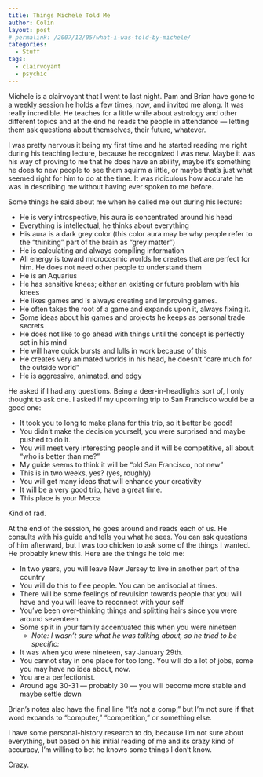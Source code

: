 ```yaml
---
title: Things Michele Told Me
author: Colin
layout: post
# permalink: /2007/12/05/what-i-was-told-by-michele/
categories:
  - Stuff
tags:
  - clairvoyant
  - psychic
---
```

Michele is a clairvoyant that I went to last night. Pam and Brian have gone to a weekly session he holds a few times, now, and invited me along. It was really incredible. He teaches for a little while about astrology and other different topics and at the end he reads the people in attendance &#8212; letting them ask questions about themselves, their future, whatever.

I was pretty nervous it being my first time and he started reading me right during his teaching lecture, because he recognized I was new. Maybe it was his way of proving to me that he does have an ability, maybe it&#8217;s something he does to new people to see them squirm a little, or maybe that&#8217;s just what seemed right for him to do at the time. It was ridiculous how accurate he was in describing me without having ever spoken to me before.

Some things he said about me when he called me out during his lecture:

*   He is very introspective, his aura is concentrated around his head
*   Everything is intellectual, he thinks about everything
*   His aura is a dark grey color (this color aura may be why people refer to the &#8220;thinking&#8221; part of the brain as &#8220;grey matter&#8221;)
*   He is calculating and always compiling information
*   All energy is toward microcosmic worlds he creates that are perfect for him. He does not need other people to understand them
*   He is an Aquarius
*   He has sensitive knees; either an existing or future problem with his knees
*   He likes games and is always creating and improving games.
*   He often takes the root of a game and expands upon it, always fixing it.
*   Some ideas about his games and projects he keeps as personal trade secrets
*   He does not like to go ahead with things until the concept is perfectly set in his mind
*   He will have quick bursts and lulls in work because of this
*   He creates very animated worlds in his head, he doesn&#8217;t &#8220;care much for the outside world&#8221;
*   He is aggressive, animated, and edgy

He asked if I had any questions. Being a deer-in-headlights sort of, I only thought to ask one. I asked if my upcoming trip to San Francisco would be a good one:

*   It took you to long to make plans for this trip, so it better be good!
*   You didn&#8217;t make the decision yourself, you were surprised and maybe pushed to do it.
*   You will meet very interesting people and it will be competitive, all about &#8220;who is better than me?&#8221;
*   My guide seems to think it will be &#8220;old San Francisco, not new&#8221;
*   This is in two weeks, yes? (yes, roughly)
*   You will get many ideas that will enhance your creativity
*   It will be a very good trip, have a great time.
*   This place is your Mecca

Kind of rad.

At the end of the session, he goes around and reads each of us. He consults with his guide and tells you what he sees. You can ask questions of him afterward, but I was too chicken to ask some of the things I wanted. He probably knew this. Here are the things he told me:

*   In two years, you will leave New Jersey to live in another part of the country
*   You will do this to flee people. You can be antisocial at times.
*   There will be some feelings of revulsion towards people that you will have and you will leave to reconnect with your self
*   You&#8217;ve been over-thinking things and splitting hairs since you were around seventeen
*   Some split in your family accentuated this when you were nineteen 
    *   *Note: I wasn&#8217;t sure what he was talking about, so he tried to be specific:*
*   It was when you were nineteen, say January 29th.
*   You cannot stay in one place for too long. You will do a lot of jobs, some you may have no idea about, now.
*   You are a perfectionist.
*   Around age 30-31 &#8212; probably 30 &#8212; you will become more stable and maybe settle down

Brian&#8217;s notes also have the final line &#8220;It&#8217;s not a comp,&#8221; but I&#8217;m not sure if that word expands to &#8220;computer,&#8221; &#8220;competition,&#8221; or something else.

I have some personal-history research to do, because I&#8217;m not sure about everything, but based on his initial reading of me and its crazy kind of accuracy, I&#8217;m willing to bet he knows some things I don&#8217;t know.

Crazy.

